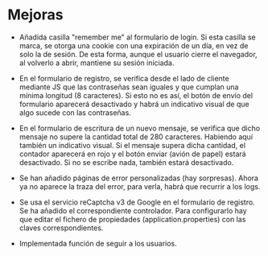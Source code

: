# Mejoras

- Añadida casilla "remember me" al formulario de login. Si esta casilla se marca, se otorga una cookie con una expiración de un día, en vez de solo la de sesión. De esta forma, aunque el usuario cierre el navegador, al volverlo a abrir, mantiene su sesión iniciada.

- En el formulario de registro, se verifica desde el lado de cliente mediante JS que las contraseñas sean iguales y que cumplan una mínima longitud (8 caracteres). Si esto no es así, el botón de envío del formulario aparecerá desactivado y habrá un indicativo visual de que algo sucede con las contraseñas.

- En el formulario de escritura de un nuevo mensaje, se verifica que dicho mensaje no supere la cantidad total de 280 caracteres. Habiendo aquí también un indicativo visual. Si el mensaje supera dicha cantidad, el contador aparecerá en rojo y el botón enviar (avión de papel) estará desactivado. Si no se escribe nada, también estará desactivado.

- Se han añadido páginas de error personalizadas (hay sorpresas). Ahora ya no aparece la traza del error, para verla, habrá que recurrir a los logs.

- Se usa el servicio reCaptcha v3 de Google en el formulario de registro. Se ha añadido el correspondiente controlador. Para configurarlo hay que editar el fichero de propiedades (application.properties) con las claves correspondientes.

- Implementada función de seguir a los usuarios.